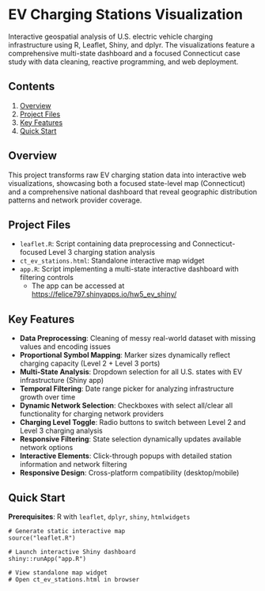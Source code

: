# EV Charging Stations Visualization 

Interactive geospatial analysis of U.S. electric vehicle charging infrastructure using R, Leaflet, Shiny, and dplyr. The visualizations feature a comprehensive multi-state dashboard and a focused Connecticut case study with data cleaning, reactive programming, and web deployment.

## Contents 
1. [Overview](#overview)
2. [Project Files](#project-files)
3. [Key Features](#key-features)
4. [Quick Start](#quick-start)

## Overview
This project transforms raw EV charging station data into interactive web visualizations, showcasing both a focused state-level map (Connecticut) and a comprehensive national dashboard that reveal geographic distribution patterns and network provider coverage.

## Project Files 

- `leaflet.R`: Script containing data preprocessing and Connecticut-focused Level 3 charging station analysis
- `ct_ev_stations.html`: Standalone interactive map widget
- `app.R`: Script implementing a multi-state interactive dashboard with filtering controls
  - The app can be accessed at https://felice797.shinyapps.io/hw5_ev_shiny/

## Key Features 
- **Data Preprocessing**: Cleaning of messy real-world dataset with missing values and encoding issues
- **Proportional Symbol Mapping**: Marker sizes dynamically reflect charging capacity (Level 2 + Level 3 ports)
- **Multi-State Analysis**: Dropdown selection for all U.S. states with EV infrastructure (Shiny app)
- **Temporal Filtering**: Date range picker for analyzing infrastructure growth over time
- **Dynamic Network Selection**: Checkboxes with select all/clear all functionality for charging network providers
- **Charging Level Toggle**: Radio buttons to switch between Level 2 and Level 3 charging analysis
- **Responsive Filtering**: State selection dynamically updates available network options
- **Interactive Elements**: Click-through popups with detailed station information and network filtering
- **Responsive Design**: Cross-platform compatibility (desktop/mobile)

## Quick Start 
**Prerequisites**: R with `leaflet`, `dplyr`, `shiny`, `htmlwidgets`

``` 
# Generate static interactive map
source("leaflet.R")

# Launch interactive Shiny dashboard
shiny::runApp("app.R")

# View standalone map widget
# Open ct_ev_stations.html in browser
```
